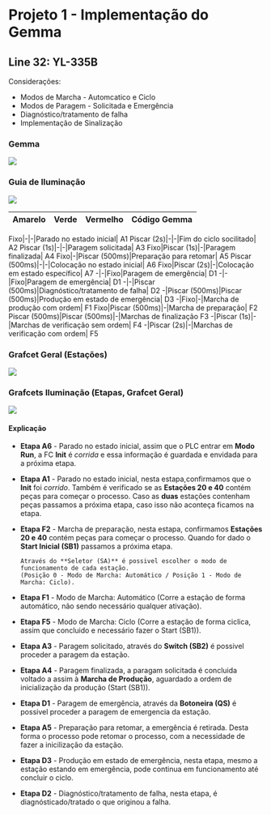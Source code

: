 # Projeto 1 - Implementação do Gemma
## Line 32: YL-335B

Considerações:
- Modos de Marcha - Automcatico e Ciclo
- Modos de Paragem - Solicitada e Emergência
- Diagnóstico/tratamento de falha
- Implementação de Sinalização

### Gemma

![](Gemma.svg)

### Guia de Iluminação 

![](Line32_Gemma_GI.PNG)

|Amarelo |Verde  |Vermelho  |Código Gemma  |
--- | --- | --- | ---		

Fixo|-|-|Parado no estado inicial|				A1
Piscar (2s)|-|-|Fim do ciclo socilitado|				A2
Piscar (1s)|-|-|Paragem solicitada|				A3
Fixo|Piscar (1s)|-|Paragem finalizada|				A4
Fixo|-|Piscar (500ms)|Preparação para retomar|				A5
Piscar (500ms)|-|-|Colocação no estado inicial|				A6
Fixo|Piscar (2s)|-|Colocação em estado específico|				A7
-|-|Fixo|Paragem de emergência|				D1
-|-|Fixo|Paragem de emergência|				D1
-|-|Piscar (500ms)|Diagnóstico/tratamento de falha|				D2
-|Piscar (500ms)|Piscar (500ms)|Produção em estado de emergência|				D3
-|Fixo|-|Marcha de produção com ordem|				F1
Fixo|Piscar (500ms)|-|Marcha de preparação|				F2
Piscar (500ms)|Piscar (500ms)|-|Marchas de finalização				F3
-|Piscar (1s)|-|Marchas de verificação sem ordem|				F4
-|Piscar (2s)|-|Marchas de verificação com ordem|				F5

### Grafcet Geral (Estações)

![](Line32_Gemma_1.svg)

### Grafcets Iluminação (Etapas, Grafcet Geral)

![](Line32_Gemma_2.svg)

#### Explicação

- **Etapa A6** - Parado no estado inicial, assim que o PLC entrar em **Modo Run**, a FC **Init** é *corrida* e essa informação é guardada e envidada para a próxima etapa.

- **Etapa A1** - Parado no estado inicial, nesta estapa,confirmamos que o **Init** foi *corrido*. Também é verificado se as **Estações 20 e 40** contém peças para começar o processo. Caso as **duas** estações contenham peças passamos a próxima etapa, caso isso não aconteça ficamos na etapa. 

- **Etapa F2** - Marcha de preparação, nesta estapa, confirmamos **Estações 20 e 40** contém peças para começar o processo. Quando for dado o **Start Inicial (SB1)** passamos a próxima etapa.

      Através do **Seletor (SA)** é possivel escolher o modo de funcionamento de cada estação. 
      (Posição 0 - Modo de Marcha: Automático / Posição 1 - Modo de Marcha: Ciclo).

- **Etapa F1** - Modo de Marcha: Automático (Corre a estação de forma automático, não sendo necessário qualquer ativação).

- **Etapa F5** - Modo de Marcha: Ciclo (Corre a estação de forma ciclica, assim que concluido e necessário fazer o Start (SB1)).

- **Etapa A3** - Paragem solicitado, através do **Switch (SB2)** é possivel proceder a paragem da estação.

- **Etapa A4** - Paragem finalizada, a paragam solicitada é concluida voltado a assim à **Marcha de Produção**, aguardado a ordem de inicialização da produção (Start (SB1)).

- **Etapa D1** - Paragem de emergência, através da **Botoneira (QS)** é possivel proceder a paragem de emergencia da estação.

- **Etapa A5** - Preparação para retomar, a emergência é retirada. Desta forma o processo pode retomar o processo, com a necessidade de fazer a inicilização da estação.

- **Etapa D3** - Produção em estado de emergência, nesta etapa, mesmo a estação estando em emergência, pode continua em funcionamento até concluir o ciclo. 

- **Etapa D2** - Diagnóstico/tratamento de falha, nesta etapa, é diagnósticado/tratado o que originou a falha.
